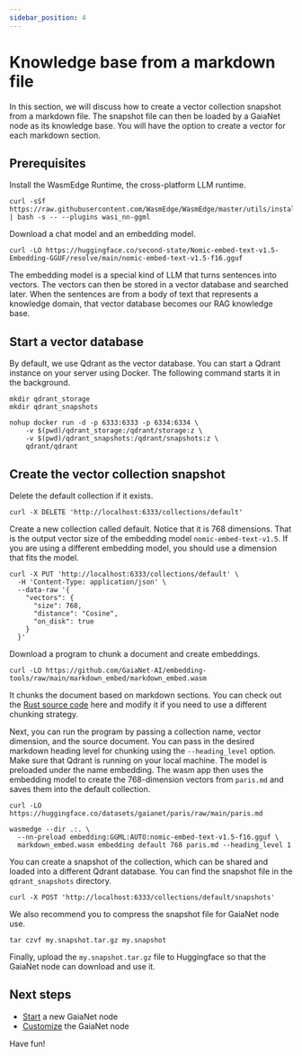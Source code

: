 ```yaml
---
sidebar_position: 4
---
```


# Knowledge base from a markdown file

In this section, we will discuss how to create a vector collection snapshot from a markdown file. The 
snapshot file can then be loaded by a GaiaNet node as its knowledge base. 
You will have the option to create a vector for each markdown section.

## Prerequisites

Install the WasmEdge Runtime, the cross-platform LLM runtime.

```
curl -sSf https://raw.githubusercontent.com/WasmEdge/WasmEdge/master/utils/install.sh | bash -s -- --plugins wasi_nn-ggml
```

Download a chat model and an embedding model.

```
curl -LO https://huggingface.co/second-state/Nomic-embed-text-v1.5-Embedding-GGUF/resolve/main/nomic-embed-text-v1.5-f16.gguf
```

The embedding model is a special kind of LLM that turns sentences into vectors. The vectors can then be stored in a vector database and searched later. When the sentences are from a body of text that represents a knowledge domain, that vector database becomes our RAG knowledge base. 

## Start a vector database

By default, we use Qdrant as the vector database. You can start a Qdrant instance on your server using Docker. The following command starts it in the background.

```
mkdir qdrant_storage
mkdir qdrant_snapshots

nohup docker run -d -p 6333:6333 -p 6334:6334 \
    -v $(pwd)/qdrant_storage:/qdrant/storage:z \
    -v $(pwd)/qdrant_snapshots:/qdrant/snapshots:z \
    qdrant/qdrant
```

## Create the vector collection snapshot

Delete the default collection if it exists.

```
curl -X DELETE 'http://localhost:6333/collections/default'
```

Create a new collection called default. Notice that it is 768 dimensions. That is the output vector size of the embedding model `nomic-embed-text-v1.5`. If you are using a different embedding model, you should use a dimension that fits the model.

```
curl -X PUT 'http://localhost:6333/collections/default' \
  -H 'Content-Type: application/json' \
  --data-raw '{
    "vectors": {
      "size": 768,
      "distance": "Cosine",
      "on_disk": true
    }
  }'
```

Download a program to chunk a document and create embeddings.

```
curl -LO https://github.com/GaiaNet-AI/embedding-tools/raw/main/markdown_embed/markdown_embed.wasm
```

It chunks the document based on markdown sections. You can check out the [Rust source code](https://github.com/GaiaNet-AI/embedding-tools/tree/main/markdown_embed) here and modify it if you need to use a different chunking strategy.

Next, you can run the program by passing a collection name, vector dimension, and the source document. You can pass in the desired markdown heading level for chunking using the `--heading_level` option. Make sure that Qdrant is running on your local machine. The model is preloaded under the name embedding. The wasm app then uses the embedding model to create the 768-dimension vectors from `paris.md` and saves them into the default collection.

```
curl -LO https://huggingface.co/datasets/gaianet/paris/raw/main/paris.md

wasmedge --dir .:. \
  --nn-preload embedding:GGML:AUTO:nomic-embed-text-v1.5-f16.gguf \
  markdown_embed.wasm embedding default 768 paris.md --heading_level 1
```

You can create a snapshot of the collection, which can be shared and loaded into a different Qdrant database. You can find the snapshot file in the `qdrant_snapshots` directory.

```
curl -X POST 'http://localhost:6333/collections/default/snapshots'
```

We also recommend you to compress the snapshot file for GaiaNet node use.

```
tar czvf my.snapshot.tar.gz my.snapshot
```

Finally, upload the `my.snapshot.tar.gz` file to Huggingface so that the GaiaNet node can download and use it.

## Next steps

* [Start](../../node-guide/quick-start) a new GaiaNet node
* [Customize](../../node-guide/customize) the GaiaNet node

Have fun!
